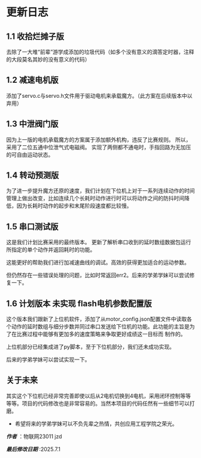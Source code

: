 # 更新日志

## 1.1 收拾烂摊子版

去除了一大堆“前辈”游学成添加的垃圾代码（如多个没有意义的滴答定时器，注释的大段莫名其妙的没有意义的代码）

## 1.2 减速电机版

添加了servo.c与servo.h文件用于驱动电机来承载魔方。（此方案在后续版本中以弃用）

## 1.3 中泄阀门版

因为上一版的电机承载魔方的方案属于添加额外机构，违反了比赛规则。
所以，采用了二位五通中位泄气式电磁阀。
实现了两侧都不通电时，手指回路为无加压的可自由运动状态。

## 1.4 转动预测版

为了进一步提升魔方还原的速度，我们计划在下位机上对于一系列连续动作的时间管理上做出改变，比如连续几个长耗时动作进行时可以将动作之间的防抖时间降低，因为长耗时动作的起步和末尾阶段速度都比较慢。

## 1.5 串口测试版

这是我们计划比赛采用的最终版本。
更新了解析串口收到的延时数组数据包运行所指定的单个动作并返回耗时的功能。

这能更好的帮助我们进行加减速曲线的调试。高效的获得更加适合的运动参数。

但仍然存在一些错误处理的问题，比如时常返回err2。后来的学弟学妹可以尝试修复一下。

## 1.6 计划版本 未实现 flash电机参数配置版 

这个版本我们跟新了上位机软件，添加了从motor_config.json配置文件中读取各个动作的延时数组与细分步数并同过串口发送给下位机的功能。此功能的主旨是为了在比赛过程中能够有更加多的速度策略来争取更好成绩这一目标而
制作的。

上位机部分已经集成进了py脚本，至于下位机部分，我们还未成功实现。

后来的学弟学妹可以尝试实现一下。

## 关于未来

其实这个下位机已经非常完善即使以后从2电机切换到4电机，采用闭环控制等等等等。项目的代码修改也是非常容易的。当然本项目的代码任然有一些细节可以打磨。

*  希望将来的学弟学妹可以不负先辈之热情，共创应用工程学院之荣光。

***作者*** ：物联网23011 jzd

***最后修改日期*** :2025.7.1        


